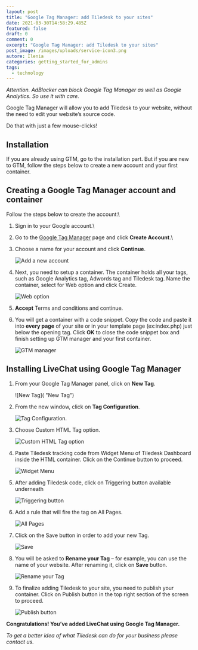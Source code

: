 ```yaml
---
layout: post
title: "Google Tag Manager: add Tiledesk to your sites"
date: 2021-03-30T14:58:29.485Z
featured: false
draft: 0
comment: 0
excerpt: "Google Tag Manager: add Tiledesk to your sites"
post_image: /images/uploads/service-icon3.png
autore: Ilenia
categories: getting_started_for_admins
tags:
  - technology
---
```

*Attention. AdBlocker can block Google Tag Manager as well as Google Analytics. So use it with care.*

Google Tag Manager will allow you to add Tiledesk to your website, without the need to edit your website’s source code.

Do that with just a few mouse-clicks!

## Installation

If you are already using GTM, go to the installation part. But if you are new to GTM, follow the steps below to create a new account and your first container.

## Creating a Google Tag Manager account and container

Follow the steps below to create the account:\

1. Sign in to your Google account.\
2. Go to the [Google Tag Manager](https://www.google.com/tagmanager/web/#management) page and click **Create Account**.\
3. Choose a name for your account and click **Continue**.

   ![Add a new account](/images/uploads/tag-manager-entering-company-name-2x-1.jpg "Add a new account")
4. Next, you need to setup a container. The container holds all your tags, such as Google Analytics tag, Adwords tag and Tiledesk tag. Name the container, select for Web option and click Create.

   ![Web option](/images/uploads/gtm-creating-a-container-2x-1.jpg "Web option")
5. **Accept** Terms and conditions and continue.
6. You will get a container with a code snippet. Copy the code and paste it into **every page** of your site or in your template page (ex:index.php) just below the opening tag.
      Click **OK** to close the code snippet box and finish setting up GTM manager and your first container.

   ![GTM manager](/images/uploads/gtm_installing_google_tag_manager-2x-1.png "GTM manager")

## Installing LiveChat using Google Tag Manager

1. From your Google Tag Manager panel, click on **New Tag**.

   ![New Tag]( "New Tag")
2. From the new window, click on **Tag Configuration**.

   ![Tag Configuration.](/images/uploads/gtm_tag_configuration-2x-1.png "Tag Configuration.")
3. Choose Custom HTML Tag option.

   ![Custom HTML Tag option](/images/uploads/gtm_tag_configuration_custom_html-2x-1.png "Custom HTML Tag option")
4. Paste Tiledesk tracking code from Widget Menu of Tiledesk Dashboard inside the HTML container. Click on the Continue button to proceed.

   ![Widget Menu](/images/uploads/screenshot-2018-08-03-11.52.22.png "Widget Menu")
5. After adding Tiledesk code, click on Triggering button available underneath

   ![Triggering button](/images/uploads/gtm_tag_configuration_tag_trigger_chat-2x-1.png "Triggering button")
6. Add a rule that will fire the tag on All Pages.

   ![All Pages](/images/uploads/gtm_tag_configuration_adding_trigger-2x-1.png "All Pages")
7. Click on the Save button in order to add your new Tag.

   ![Save](/images/uploads/gtm_tag_configuration_saving_changes-2x-1.png "Save")
8. You will be asked to **Rename your Tag** – for example, you can use the name of your website. After renaming it, click on **Save** button.

   ![Rename your Tag](/images/uploads/gtm_tag_configuration_naming_tag-2x-1.png "Rename your Tag")
9. To finalize adding Tiledesk to your site, you need to publish your container. Click on Publish button in the top right section of the screen to proceed.


   ![Publish button](/images/uploads/gtm_dashboard_publishing_tag-2x-1.png "Publish button")

**Congratulations! You’ve added LiveChat using Google Tag Manager.**

*To get a better idea of what Tiledesk can do for your business please contact us.*